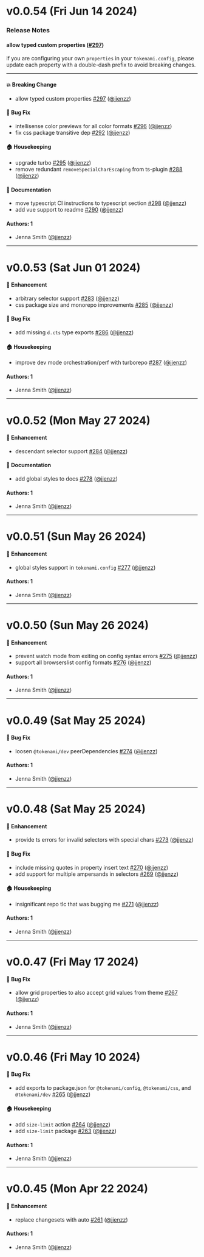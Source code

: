 # v0.0.54 (Fri Jun 14 2024)

### Release Notes

#### allow typed custom properties ([#297](https://github.com/tokenami/tokenami/pull/297))

if you are configuring your own `properties` in your `tokenami.config`, please update each property with a double-dash prefix to avoid breaking changes.

---

#### 💥 Breaking Change

- allow typed custom properties [#297](https://github.com/tokenami/tokenami/pull/297) ([@jjenzz](https://github.com/jjenzz))

#### 🐛 Bug Fix

- intellisense color previews for all color formats [#296](https://github.com/tokenami/tokenami/pull/296) ([@jjenzz](https://github.com/jjenzz))
- fix css package transitive dep [#292](https://github.com/tokenami/tokenami/pull/292) ([@jjenzz](https://github.com/jjenzz))

#### 🏠 Housekeeping

- upgrade turbo [#295](https://github.com/tokenami/tokenami/pull/295) ([@jjenzz](https://github.com/jjenzz))
- remove redundant `removeSpecialCharEscaping` from ts-plugin [#288](https://github.com/tokenami/tokenami/pull/288) ([@jjenzz](https://github.com/jjenzz))

#### 📝 Documentation

- move typescript CI instructions to typescript section [#298](https://github.com/tokenami/tokenami/pull/298) ([@jjenzz](https://github.com/jjenzz))
- add vue support to readme [#290](https://github.com/tokenami/tokenami/pull/290) ([@jjenzz](https://github.com/jjenzz))

#### Authors: 1

- Jenna Smith ([@jjenzz](https://github.com/jjenzz))

---

# v0.0.53 (Sat Jun 01 2024)

#### 🚀 Enhancement

- arbitrary selector support [#283](https://github.com/tokenami/tokenami/pull/283) ([@jjenzz](https://github.com/jjenzz))
- css package size and monorepo improvements [#285](https://github.com/tokenami/tokenami/pull/285) ([@jjenzz](https://github.com/jjenzz))

#### 🐛 Bug Fix

- add missing `d.cts` type exports [#286](https://github.com/tokenami/tokenami/pull/286) ([@jjenzz](https://github.com/jjenzz))

#### 🏠 Housekeeping

- improve dev mode orchestration/perf with turborepo [#287](https://github.com/tokenami/tokenami/pull/287) ([@jjenzz](https://github.com/jjenzz))

#### Authors: 1

- Jenna Smith ([@jjenzz](https://github.com/jjenzz))

---

# v0.0.52 (Mon May 27 2024)

#### 🚀 Enhancement

- descendant selector support [#284](https://github.com/tokenami/tokenami/pull/284) ([@jjenzz](https://github.com/jjenzz))

#### 📝 Documentation

- add global styles to docs [#278](https://github.com/tokenami/tokenami/pull/278) ([@jjenzz](https://github.com/jjenzz))

#### Authors: 1

- Jenna Smith ([@jjenzz](https://github.com/jjenzz))

---

# v0.0.51 (Sun May 26 2024)

#### 🚀 Enhancement

- global styles support in `tokenami.config` [#277](https://github.com/tokenami/tokenami/pull/277) ([@jjenzz](https://github.com/jjenzz))

#### Authors: 1

- Jenna Smith ([@jjenzz](https://github.com/jjenzz))

---

# v0.0.50 (Sun May 26 2024)

#### 🚀 Enhancement

- prevent watch mode from exiting on config syntax errors [#275](https://github.com/tokenami/tokenami/pull/275) ([@jjenzz](https://github.com/jjenzz))
- support all browserslist config formats [#276](https://github.com/tokenami/tokenami/pull/276) ([@jjenzz](https://github.com/jjenzz))

#### Authors: 1

- Jenna Smith ([@jjenzz](https://github.com/jjenzz))

---

# v0.0.49 (Sat May 25 2024)

#### 🐛 Bug Fix

- loosen `@tokenami/dev` peerDependencies [#274](https://github.com/tokenami/tokenami/pull/274) ([@jjenzz](https://github.com/jjenzz))

#### Authors: 1

- Jenna Smith ([@jjenzz](https://github.com/jjenzz))

---

# v0.0.48 (Sat May 25 2024)

#### 🚀 Enhancement

- provide ts errors for invalid selectors with special chars [#273](https://github.com/tokenami/tokenami/pull/273) ([@jjenzz](https://github.com/jjenzz))

#### 🐛 Bug Fix

- include missing quotes in property insert text [#270](https://github.com/tokenami/tokenami/pull/270) ([@jjenzz](https://github.com/jjenzz))
- add support for multiple ampersands in selectors [#269](https://github.com/tokenami/tokenami/pull/269) ([@jjenzz](https://github.com/jjenzz))

#### 🏠 Housekeeping

- insignificant repo tlc that was bugging me [#271](https://github.com/tokenami/tokenami/pull/271) ([@jjenzz](https://github.com/jjenzz))

#### Authors: 1

- Jenna Smith ([@jjenzz](https://github.com/jjenzz))

---

# v0.0.47 (Fri May 17 2024)

#### 🐛 Bug Fix

- allow grid properties to also accept grid values from theme [#267](https://github.com/tokenami/tokenami/pull/267) ([@jjenzz](https://github.com/jjenzz))

#### Authors: 1

- Jenna Smith ([@jjenzz](https://github.com/jjenzz))

---

# v0.0.46 (Fri May 10 2024)

#### 🐛 Bug Fix

- add exports to package.json for `@tokenami/config`, `@tokenami/css`, and `@tokenami/dev` [#265](https://github.com/tokenami/tokenami/pull/265) ([@jjenzz](https://github.com/jjenzz))

#### 🏠 Housekeeping

- add `size-limit` action [#264](https://github.com/tokenami/tokenami/pull/264) ([@jjenzz](https://github.com/jjenzz))
- add `size-limit` package [#263](https://github.com/tokenami/tokenami/pull/263) ([@jjenzz](https://github.com/jjenzz))

#### Authors: 1

- Jenna Smith ([@jjenzz](https://github.com/jjenzz))

---

# v0.0.45 (Mon Apr 22 2024)

#### 🚀 Enhancement

- replace changesets with auto [#261](https://github.com/tokenami/tokenami/pull/261) ([@jjenzz](https://github.com/jjenzz))

#### Authors: 1

- Jenna Smith ([@jjenzz](https://github.com/jjenzz))
